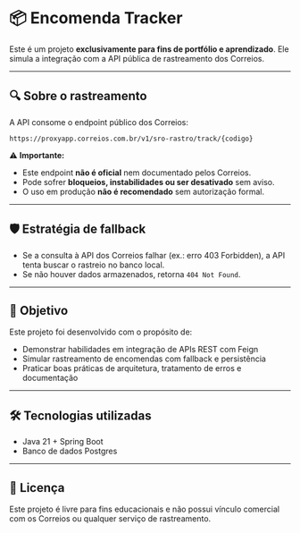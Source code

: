 # 📦 Encomenda Tracker

Este é um projeto **exclusivamente para fins de portfólio e aprendizado**. Ele simula a integração com a API pública de rastreamento dos Correios.

---

## 🔍 Sobre o rastreamento

A API consome o endpoint público dos Correios:


````
https://proxyapp.correios.com.br/v1/sro-rastro/track/{codigo}
````


⚠️ **Importante:**
- Este endpoint **não é oficial** nem documentado pelos Correios.
- Pode sofrer **bloqueios, instabilidades ou ser desativado** sem aviso.
- O uso em produção **não é recomendado** sem autorização formal.

---

## 🛡️ Estratégia de fallback

- Se a consulta à API dos Correios falhar (ex.: erro 403 Forbidden), a API tenta buscar o rastreio no banco local.
- Se não houver dados armazenados, retorna `404 Not Found`.

---

## 🎯 Objetivo

Este projeto foi desenvolvido com o propósito de:

- Demonstrar habilidades em integração de APIs REST com Feign
- Simular rastreamento de encomendas com fallback e persistência
- Praticar boas práticas de arquitetura, tratamento de erros e documentação

---

## 🛠️ Tecnologias utilizadas

- Java 21 + Spring Boot
- Banco de dados Postgres

---

## 📁 Licença

Este projeto é livre para fins educacionais e não possui vínculo comercial com os Correios ou qualquer serviço de rastreamento.

